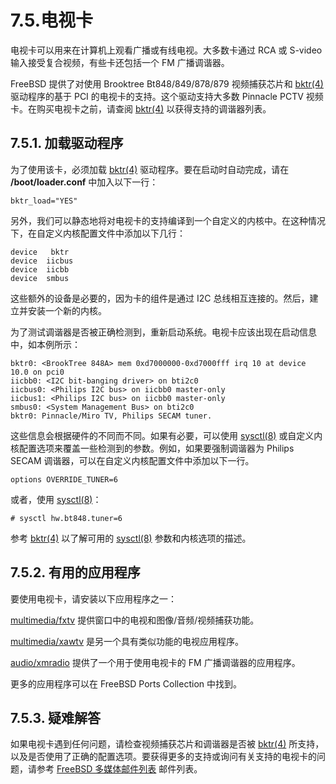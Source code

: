 # 7.5.电视卡

电视卡可以用来在计算机上观看广播或有线电视。大多数卡通过 RCA 或 S-video 输入接受复合视频，有些卡还包括一个 FM 广播调谐器。

FreeBSD 提供了对使用 Brooktree Bt848/849/878/879 视频捕获芯片和 [bktr(4)]() 驱动程序的基于 PCI 的电视卡的支持。这个驱动支持大多数 Pinnacle PCTV 视频卡。在购买电视卡之前，请查阅 [bktr(4)]() 以获得支持的调谐器列表。

## 7.5.1. 加载驱动程序

为了使用该卡，必须加载 [bktr(4)]() 驱动程序。要在启动时自动完成，请在 **/boot/loader.conf** 中加入以下一行：

```
bktr_load="YES"
```

另外，我们可以静态地将对电视卡的支持编译到一个自定义的内核中。在这种情况下，在自定义内核配置文件中添加以下几行：

```
device	 bktr
device	iicbus
device	iicbb
device	smbus
```

这些额外的设备是必要的，因为卡的组件是通过 I2C 总线相互连接的。然后，建立并安装一个新的内核。

为了测试调谐器是否被正确检测到，重新启动系统。电视卡应该出现在启动信息中，如本例所示：

```
bktr0: <BrookTree 848A> mem 0xd7000000-0xd7000fff irq 10 at device 10.0 on pci0
iicbb0: <I2C bit-banging driver> on bti2c0
iicbus0: <Philips I2C bus> on iicbb0 master-only
iicbus1: <Philips I2C bus> on iicbb0 master-only
smbus0: <System Management Bus> on bti2c0
bktr0: Pinnacle/Miro TV, Philips SECAM tuner.
```

这些信息会根据硬件的不同而不同。如果有必要，可以使用 [sysctl(8)]() 或自定义内核配置选项来覆盖一些检测到的参数。例如，如果要强制调谐器为 Philips SECAM 调谐器，可以在自定义内核配置文件中添加以下一行。

```
options OVERRIDE_TUNER=6
```

或者，使用 [sysctl(8)]()：

```
# sysctl hw.bt848.tuner=6
```

参考 [bktr(4)]() 以了解可用的 [sysctl(8)]() 参数和内核选项的描述。

## 7.5.2. 有用的应用程序

要使用电视卡，请安装以下应用程序之一：

[multimedia/fxtv]() 提供窗口中的电视和图像/音频/视频捕获功能。

[multimedia/xawtv]() 是另一个具有类似功能的电视应用程序。

[audio/xmradio]() 提供了一个用于使用电视卡的 FM 广播调谐器的应用程序。

更多的应用程序可以在 FreeBSD Ports Collection 中找到。

## 7.5.3. 疑难解答

如果电视卡遇到任何问题，请检查视频捕获芯片和调谐器是否被 [bktr(4)]() 所支持，以及是否使用了正确的配置选项。要获得更多的支持或询问有关支持的电视卡的问题，请参考 [FreeBSD 多媒体邮件列表]() 邮件列表。

